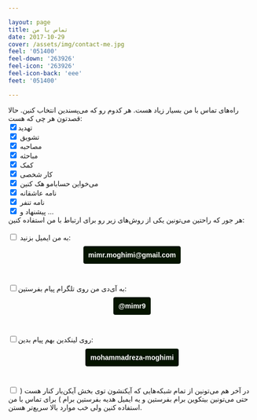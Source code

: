 ```yaml
---

layout: page
title: تماس با من
date: 2017-10-29    
cover: /assets/img/contact-me.jpg
feel: '051400'
feel-down: '263926'
feel-icon: '263926'
feel-icon-back: 'eee'
feet: '051400'

---
```

راه‌های تماس با من بسیار زیاد هست. هر کدوم رو که می‌پسندین انتخاب کنین. حالا قصدتون هر چی که هست:
<br />
<input type="checkbox" checked="">تهدید
<br />
<input type="checkbox" checked=""> تشویق
<br />
<input type="checkbox" checked=""> مصاحبه
<br />
<input type="checkbox" checked=""> مباحثه
<br />
<input type="checkbox" checked=""> کمک
<br />
<input type="checkbox" checked=""> کار شخصی
<br />
<input type="checkbox" checked=""> می‌خواین حسابامو هک کنین 
<br />
<input type="checkbox" checked=""> نامه عاشقانه
<br />
<input type="checkbox" checked=""> نامه تنفر
<br />
<input type="checkbox" checked=""> پیشنهاد و ...
<br />
هر جور که راحتین می‌تونین یکی از روش‌های زیر رو برای ارتباط با من استفاده کنین:
<br /><br />
<input type="checkbox"> به من ایمیل بزنید:
<h4 style="text-align: center; font-family: Gandom, sans-serif;"><a href="mailto:mimr.moghimi@gmail.com?subject=تماس با محمدرضا مقیمی" style="text-decoration: none; color: white; background-color: #051400; padding: 10px; border-radius: 4px; " target="_blank" > mimr.moghimi@gmail.com</a></h4>
<br />
 <p><input type="checkbox">به آی‌دی من روی تلگرام پیام بفرستین:</p>
<h4 style="text-align: center; direction:ltr;font-family: Gandom, sans-serif;"><a href="https://t.me/mimr9" style="text-decoration: none; color: white; background-color: #051400; padding: 10px; border-radius: 4px;" target=_blank >@mimr9</a></h4>
<br />
<p><input type="checkbox">روی لینکدین بهم پیام بدین:</p>

<h4 style="text-align: center; direction:ltr;font-family: Gandom, sans-serif;"><a href="http://linkedin.com/in/mohammadreza-moghimi/" target=_blank style="text-decoration: none; color: white; background-color: #051400; padding: 10px; border-radius: 4px;" >mohammadreza-moghimi</a></h4>
<br />

<p><input type="checkbox"> در آخر هم می‌تونین از تمام شبکه‌هایی که آیکنشون توی بخش آیکن‌بار کنار هست ( حتی می‌تونین بیتکوین برام بفرستین و یه ایمیل هدیه بفرستین برام ) برای تماس با من استفاده کنین ولی خب موارد بالا سریع‌تر هستن.